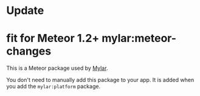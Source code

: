 # Update
  fit for Meteor 1.2+
mylar:meteor-changes
=====

This is a Meteor package used by
[Mylar](https://github.com/gliesesoftware/mylar).

You don't need to manually add this package to your app. It is added when you
add the `mylar:platform` package.
